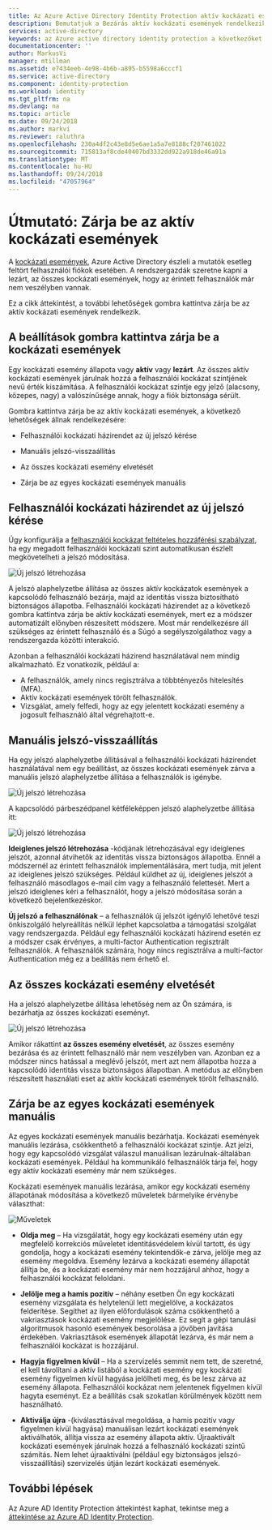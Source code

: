 ```yaml
---
title: Az Azure Active Directory Identity Protection aktív kockázati események bezárása |} A Microsoft Docs
description: Bemutatjuk a Bezárás aktív kockázati események rendelkezik.
services: active-directory
keywords: az Azure active directory identity protection a következőket cloud app discovery szolgáltatást, alkalmazások, biztonság, kockázati, kockázati szint, biztonsági rést, biztonsági házirend kezelése
documentationcenter: ''
author: MarkusVi
manager: mtillman
ms.assetid: e7434eeb-4e98-4b6b-a895-b5598a6cccf1
ms.service: active-directory
ms.component: identity-protection
ms.workload: identity
ms.tgt_pltfrm: na
ms.devlang: na
ms.topic: article
ms.date: 09/24/2018
ms.author: markvi
ms.reviewer: raluthra
ms.openlocfilehash: 230a4df2c43e8d5e6ae1a5a7e8188cf207461022
ms.sourcegitcommit: 715813af8cde40407bd3332dd922a918de46a91a
ms.translationtype: MT
ms.contentlocale: hu-HU
ms.lasthandoff: 09/24/2018
ms.locfileid: "47057964"
---
```

# <a name="how-to-close-active-risk-events"></a>Útmutató: Zárja be az aktív kockázati események

A [kockázati események](../reports-monitoring/concept-risk-events.md), Azure Active Directory észleli a mutatók esetleg feltört felhasználói fiókok esetében. A rendszergazdák szeretne kapni a lezárt, az összes kockázati események, hogy az érintett felhasználók már nem veszélyben vannak.

Ez a cikk áttekintést, a további lehetőségek gombra kattintva zárja be az aktív kockázati események rendelkezik.

## <a name="options-to-close-risk-events"></a>A beállítások gombra kattintva zárja be a kockázati események 

Egy kockázati esemény állapota vagy **aktív** vagy **lezárt**. Az összes aktív kockázati események járulnak hozzá a felhasználói kockázat szintjének nevű érték kiszámítása. A felhasználói kockázat szintje egy jelző (alacsony, közepes, nagy) a valószínűsége annak, hogy a fiók biztonsága sérült. 

Gombra kattintva zárja be az aktív kockázati események, a következő lehetőségek állnak rendelkezésére:

- Felhasználói kockázati házirendet az új jelszó kérése

- Manuális jelszó-visszaállítás
 
- Az összes kockázati esemény elvetését 

- Zárja be az egyes kockázati események manuális



## <a name="require-password-reset-with-a-user-risk-policy"></a>Felhasználói kockázati házirendet az új jelszó kérése

Úgy konfigurálja a [felhasználói kockázat feltételes hozzáférési szabályzat](howto-user-risk-policy.md), ha egy megadott felhasználói kockázati szint automatikusan észlelt megkövetelheti a jelszó módosítása. 

![Új jelszó létrehozása](./media/howto-close-active-risk-events/13.png)

A jelszó alaphelyzetbe állítása az összes aktív kockázatok események a kapcsolódó felhasználó bezárja, majd az identitás vissza biztosítható biztonságos állapotba. Felhasználói kockázati házirendet az a következő gombra kattintva zárja be aktív kockázati események, mert ez a módszer automatizált előnyben részesített módszere. Most már rendelkezésre áll szükséges az érintett felhasználó és a Súgó a segélyszolgálathoz vagy a rendszergazda közötti interakció.

Azonban a felhasználói kockázati házirend használatával nem mindig alkalmazható. Ez vonatkozik, például a:

- A felhasználók, amely nincs regisztrálva a többtényezős hitelesítés (MFA).
- Aktív kockázati események törölt felhasználók.
- Vizsgálat, amely felfedi, hogy az egy jelentett kockázati esemény a jogosult felhasználó által végrehajtott-e.


## <a name="manual-password-reset"></a>Manuális jelszó-visszaállítás

Ha egy jelszó alaphelyzetbe állításával a felhasználói kockázati házirendet használatával nem egy beállítást, az összes kockázati események zárva a manuális jelszó alaphelyzetbe állítása a felhasználók is igénybe.

![Új jelszó létrehozása](./media/howto-close-active-risk-events/04.png)


A kapcsolódó párbeszédpanel kétféleképpen jelszó alaphelyzetbe állítása itt:

![Új jelszó létrehozása](./media/howto-close-active-risk-events/05.png)


**Ideiglenes jelszó létrehozása** -kódjának létrehozásával egy ideiglenes jelszót, azonnal átvihetők az identitás vissza biztonságos állapotba. Ennél a módszernél az érintett felhasználók implementálására, mert tudja, mit jelent az ideiglenes jelszó szükséges. Például küldhet az új, ideiglenes jelszót a felhasználó másodlagos e-mail cím vagy a felhasználó felettesét. Mert a jelszó ideiglenes kéri a felhasználót, hogy a jelszó módosítása során a következő bejelentkezéskor.


**Új jelszó a felhasználónak** – a felhasználók új jelszót igénylő lehetővé teszi önkiszolgáló helyreállítás nélkül léphet kapcsolatba a támogatási szolgálat vagy rendszergazda. Például egy felhasználói kockázati házirend esetén ez a módszer csak érvényes, a multi-factor Authentication regisztrált felhasználók. A felhasználók számára, hogy nincs regisztrálva a multi-factor Authentication még ez a beállítás nem érhető el.


## <a name="dismiss-all-risk-events"></a>Az összes kockázati esemény elvetését

Ha a jelszó alaphelyzetbe állítása lehetőség nem az Ön számára, is bezárhatja az összes kockázati eseményt. 

![Új jelszó létrehozása](./media/howto-close-active-risk-events/03.png)

Amikor rákattint **az összes esemény elvetését**, az összes esemény bezárása és az érintett felhasználó már nem veszélyben van. Azonban ez a módszer nincs hatással a meglévő jelszót, mert azt nem állapotba hozza a kapcsolódó identitás vissza biztonságos állapotban. A metódus az előnyben részesített használati eset az aktív kockázati események törölt felhasználó. 


## <a name="close-individual-risk-events-manually"></a>Zárja be az egyes kockázati események manuális

Az egyes kockázati események manuális bezárhatja. Kockázati események manuális lezárása, csökkenthető a felhasználói kockázat szintje. Azt jelzi, hogy egy kapcsolódó vizsgálat válaszul manuálisan lezárulnak-általában kockázati események. Például ha kommunikáló felhasználók tárja fel, hogy egy aktív kockázati esemény már nem szükséges. 
 
Kockázati események manuális lezárása, amikor egy kockázati esemény állapotának módosítása a következő műveletek bármelyike érvénybe választhat:

![Műveletek](./media/howto-close-active-risk-events/06.png)

- **Oldja meg** – Ha vizsgálatát, hogy egy kockázati esemény után egy megfelelő korrekciós műveletet identitásvédelem kívül tartott, és úgy gondolja, hogy a kockázati esemény tekintendők-e zárva, jelölje meg az esemény megoldva. Esemény lezárva a kockázati esemény állapotát állítja be, és a kockázati esemény már nem hozzájárul ahhoz, hogy a felhasználói kockázat feloldani.

- **Jelölje meg a hamis pozitív** – néhány esetben Ön egy kockázati esemény vizsgálata és helytelenül lett megjelölve, a kockázatos felderítése. Segíthet az ilyen előfordulások száma csökkenthető a vakriasztások kockázati esemény megjelölése. Ez segít a gépi tanulási algoritmusok hasonló események besorolása a jövőben javítása érdekében. Vakriasztások események állapotát lezárva, és már nem a felhasználói kockázat is hozzájárul.

- **Hagyja figyelmen kívül** – Ha a szervizelés semmit nem tett, de szeretné, el kell távolítani a aktív listából a kockázati esemény egy kockázati esemény figyelmen kívül hagyása jelölheti meg, és be lesz zárva az esemény állapota. Felhasználói kockázat nem jelentenek figyelmen kívül hagyta eseményt. Ez a beállítás csak szokatlan körülmények között nem használható.

- **Aktiválja újra** -(kiválasztásával megoldása, a hamis pozitív vagy figyelmen kívül hagyása) manuálisan lezárt kockázati események aktiválhatók, állítja vissza az esemény állapota aktív. Újraaktivált kockázati események járulnak hozzá a felhasználó kockázati szintű számítás. Nem lehet újraaktiválni (például egy biztonságos jelszó-visszaállítási) szervizelés útján lezárt kockázati események.
  

## <a name="next-steps"></a>További lépések

Az Azure AD Identity Protection áttekintést kaphat, tekintse meg a [áttekintése az Azure AD Identity Protection](overview.md).
